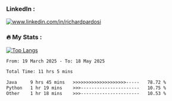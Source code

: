 

<h3>LinkedIn :</h3>
<div id="badges">
  <a href="https://www.linkedin.com/in/richardpardosi/">
    <img src="https://img.shields.io/badge/LinkedIn-blue?style=for-the-badge&logo=linkedin&logoColor=white" alt="www.linkedin.com/in/richardpardosi"/>
  </a>
</div>

### :fire: My Stats :
[![Top Langs](https://github-readme-stats.vercel.app/api/top-langs/?username=RichardPardosi&layout=compact&theme=vision-friendly-dark)](https://github.com/RichardPardosi)



<!--START_SECTION:waka-->

```txt
From: 19 March 2025 - To: 18 May 2025

Total Time: 11 hrs 5 mins

Java     9 hrs 45 mins   >>>>>>>>>>>>>>>>>>>>-----   78.72 %
Python   1 hr 19 mins    >>>----------------------   10.75 %
Other    1 hr 18 mins    >>>----------------------   10.53 %
```

<!--END_SECTION:waka-->